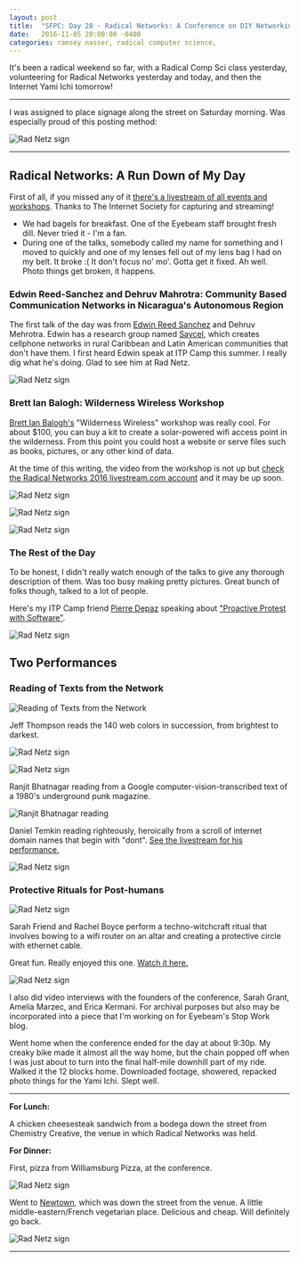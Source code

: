 ```yaml
---
layout: post
title:  "SFPC: Day 28 - Radical Networks: A Conference on DIY Networking Technology"
date:   2016-11-05 20:00:00 -0400
categories: ramsey nasser, radical computer science,
---
```


It's been a radical weekend so far, with a Radical Comp Sci class yesterday, volunteering for Radical Networks yesterday and today, and then the Internet Yami Ichi tomorrow!

-----

I was assigned to place signage along the street on Saturday morning. Was especially proud of this posting method:

![Rad Netz sign](/images/IMG_5418.jpg)

-----
<h2>Radical Networks: A Run Down of My Day</h2>

First of all, if you missed any of it [there's a livestream of all events and workshops](https://livestream.com/internetsociety/radnetworks). Thanks to The Internet Society for capturing and streaming!

- We had bagels for breakfast. One of the Eyebeam staff brought fresh dill. Never tried it - I'm a fan.
- During one of the talks, somebody called my name for something and I moved to quickly and one of my lenses fell out of my lens bag I had on my belt. It broke :( It don't focus no' mo'. Gotta get it fixed. Ah well. Photo things get broken, it happens.

<h3>Edwin Reed-Sanchez and Dehruv Mahrotra: Community Based Communication Networks in Nicaragua's Autonomous Region</h3>

The first talk of the day was from [Edwin Reed Sanchez](http://radicalnetworks.org/participants/edwin-reed-sanchez/) and Dehruv Mehrotra. Edwin has a research group named [Saycel](http://list.saycel.com/), which creates cellphone networks in rural Caribbean and Latin American communities that don't have them. I first heard Edwin speak at ITP Camp this summer. I really dig what he's doing. Glad to see him at Rad Netz.

![Rad Netz sign](/images/radnetz_11052016__1.JPG)

<h3>Brett Ian Balogh: Wilderness Wireless Workshop</h3>

[Brett Ian Balogh's](http://radicalnetworks.org/participants/brett-ian-balogh/) "Wilderness Wireless" workshop was really cool. For about $100, you can buy a kit to create a solar-powered wifi access point in the wilderness. From this point you could host a website or serve files such as books, pictures, or any other kind of data.

At the time of this writing, the video from the workshop is not up but [check the Radical Networks 2016 livestream.com account](https://livestream.com/internetsociety/radnetworks) and it may be up soon.

![Rad Netz sign](/images/IMG_5425.jpg)

![Rad Netz sign](/images/radnetz_11052016__2.JPG)

![Rad Netz sign](/images/radnetz_11052016__3.JPG)

<h3>The Rest of the Day</h3>

To be honest, I didn't really watch enough of the talks to give any thorough description of them. Was too busy making pretty pictures. Great bunch of folks though, talked to a lot of people.

Here's my ITP Camp friend [Pierre Depaz](http://radicalnetworks.org/participants/pierre-depaz/) speaking about ["Proactive Protest with Software"](https://livestream.com/internetsociety/radnetworks/videos/141072585).

![Rad Netz sign](/images/IMG_5429.jpg)

<h2>Two Performances</h2>

<h3>Reading of Texts from the Network</h3>

![Reading of Texts from the Network](/images/IMG_5439.jpg)

Jeff Thompson reads the 140 web colors in succession, from brightest to darkest.

![Rad Netz sign](/images/radnetz_11052016__4.JPG)

![Rad Netz sign](/images/radnetz_11052016__5.JPG)

Ranjit Bhatnagar reading from a Google computer-vision-transcribed text of a 1980's underground punk magazine.

![Ranjit Bhatnagar reading](/images/IMG_5436.jpg)

Daniel Temkin reading righteously, heroically from a scroll of internet domain names that begin with "dont". [See the livestream for his performance.](https://livestream.com/internetsociety/radnetworks/videos/141103339)

![Rad Netz sign](/images/radnetz_11052016__6.JPG)

<h3>Protective Rituals for Post-humans</h3>

![Rad Netz sign](/images/radnetz_11052016__7.JPG)

Sarah Friend and Rachel Boyce perform a techno-witchcraft ritual that involves bowing to a wifi router on an altar and creating a protective circle with ethernet cable.

Great fun. Really enjoyed this one. [Watch it here.](https://livestream.com/internetsociety/radnetworks/videos/141084782)

![Rad Netz sign](/images/radnetz_11052016__8.JPG)

I also did video interviews with the founders of the conference, Sarah Grant, Amelia Marzec, and Erica Kermani. For archival purposes but also may be incorporated into a piece that I'm working on for Eyebeam's Stop Work blog.

Went home when the conference ended for the day at about 9:30p. My creaky bike made it almost all the way home, but the chain popped off when I was just about to turn into the final half-mile downhill part of my ride. Walked it the 12 blocks home. Downloaded footage, showered, repacked photo things for the Yami Ichi. Slept well.

-----

**For Lunch:**

A chicken cheesesteak sandwich from a bodega down the street from Chemistry Creative, the venue in which Radical Networks was held.

**For Dinner:**

First, pizza from Williamsburg Pizza, at the conference.

![Rad Netz sign](/images/IMG_5434.jpg)

Went to [Newtown](), which was down the street from the venue. A little middle-eastern/French vegetarian place. Delicious and cheap. Will definitely go back.

![Rad Netz sign](/images/IMG_5439.jpg)

-----
